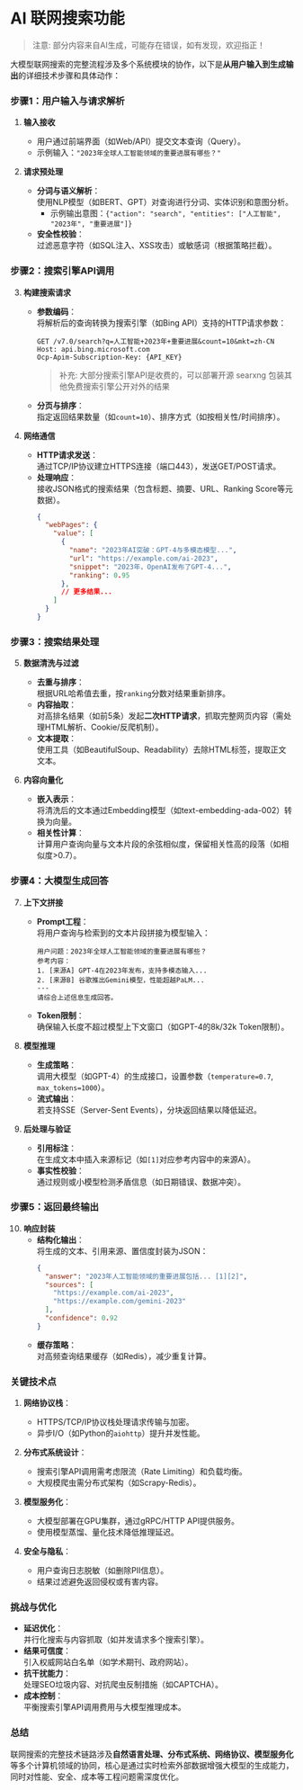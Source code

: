<!---
markmeta_author: titlwind
markmeta_date: 2025-02-19
markmeta_title: AI联网搜索功能
markmeta_categories: ai
markmeta_tags: ai,llm,search
-->


# AI 联网搜索功能

> 注意: 部分内容来自AI生成，可能存在错误，如有发现，欢迎指正！


大模型联网搜索的完整流程涉及多个系统模块的协作，以下是**从用户输入到生成输出**的详细技术步骤和具体动作：


### **步骤1：用户输入与请求解析**
1. **输入接收**  
   - 用户通过前端界面（如Web/API）提交文本查询（Query）。  
   - 示例输入：`"2023年全球人工智能领域的重要进展有哪些？"`

2. **请求预处理**  
   - **分词与语义解析**：  
     使用NLP模型（如BERT、GPT）对查询进行分词、实体识别和意图分析。  
     - 示例输出意图：`{"action": "search", "entities": ["人工智能", "2023年", "重要进展"]}`  
   - **安全性校验**：  
     过滤恶意字符（如SQL注入、XSS攻击）或敏感词（根据策略拦截）。

### **步骤2：搜索引擎API调用**
3. **构建搜索请求**  
   - **参数编码**：  
     将解析后的查询转换为搜索引擎（如Bing API）支持的HTTP请求参数：  
     ```http
     GET /v7.0/search?q=人工智能+2023年+重要进展&count=10&mkt=zh-CN
     Host: api.bing.microsoft.com
     Ocp-Apim-Subscription-Key: {API_KEY}
     ```

     > 补充: 大部分搜索引擎API是收费的，可以部署开源 searxng 包装其他免费搜索引擎公开对外的结果

   - **分页与排序**：  
     指定返回结果数量（如`count=10`）、排序方式（如按相关性/时间排序）。

4. **网络通信**  
   - **HTTP请求发送**：  
     通过TCP/IP协议建立HTTPS连接（端口443），发送GET/POST请求。  
   - **处理响应**：  
     接收JSON格式的搜索结果（包含标题、摘要、URL、Ranking Score等元数据）。  
     ```json
     {
       "webPages": {
         "value": [
           {
             "name": "2023年AI突破：GPT-4与多模态模型...",
             "url": "https://example.com/ai-2023",
             "snippet": "2023年，OpenAI发布了GPT-4...",
             "ranking": 0.95
           },
           // 更多结果...
         ]
       }
     }
     ```

### **步骤3：搜索结果处理**

5. **数据清洗与过滤**  
   - **去重与排序**：  
     根据URL哈希值去重，按`ranking`分数对结果重新排序。  
   - **内容抽取**：  
     对高排名结果（如前5条）发起**二次HTTP请求**，抓取完整网页内容（需处理HTML解析、Cookie/反爬机制）。  
   - **文本提取**：  
     使用工具（如BeautifulSoup、Readability）去除HTML标签，提取正文文本。

6. **内容向量化**  
   - **嵌入表示**：  
     将清洗后的文本通过Embedding模型（如text-embedding-ada-002）转换为向量。  
   - **相关性计算**：  
     计算用户查询向量与文本片段的余弦相似度，保留相关性高的段落（如相似度>0.7）。

### **步骤4：大模型生成回答**
7. **上下文拼接**  
   - **Prompt工程**：  
     将用户查询与检索到的文本片段拼接为模型输入：  
     ```text
     用户问题：2023年全球人工智能领域的重要进展有哪些？
     参考内容：
     1. [来源A] GPT-4在2023年发布，支持多模态输入...
     2. [来源B] 谷歌推出Gemini模型，性能超越PaLM...
     ---
     请综合上述信息生成回答。
     ```
   - **Token限制**：  
     确保输入长度不超过模型上下文窗口（如GPT-4的8k/32k Token限制）。

8. **模型推理**  
   - **生成策略**：  
     调用大模型（如GPT-4）的生成接口，设置参数（`temperature=0.7`, `max_tokens=1000`）。  
   - **流式输出**：  
     若支持SSE（Server-Sent Events），分块返回结果以降低延迟。

9. **后处理与验证**  
   - **引用标注**：  
     在生成文本中插入来源标记（如`[1]`对应参考内容中的来源A）。  
   - **事实性校验**：  
     通过规则或小模型检测矛盾信息（如日期错误、数据冲突）。

### **步骤5：返回最终输出**
10. **响应封装**  
    - **结构化输出**：  
       将生成的文本、引用来源、置信度封装为JSON：  
       ```json
       {
         "answer": "2023年人工智能领域的重要进展包括... [1][2]",
         "sources": [
           "https://example.com/ai-2023",
           "https://example.com/gemini-2023"
         ],
         "confidence": 0.92
       }
       ```
    - **缓存策略**：  
       对高频查询结果缓存（如Redis），减少重复计算。


### **关键技术点**
1. **网络协议栈**：  
   - HTTPS/TCP/IP协议栈处理请求传输与加密。  
   - 异步I/O（如Python的`aiohttp`）提升并发性能。

2. **分布式系统设计**：  
   - 搜索引擎API调用需考虑限流（Rate Limiting）和负载均衡。  
   - 大规模爬虫需分布式架构（如Scrapy-Redis）。

3. **模型服务化**：  
   - 大模型部署在GPU集群，通过gRPC/HTTP API提供服务。  
   - 使用模型蒸馏、量化技术降低推理延迟。

4. **安全与隐私**：  
   - 用户查询日志脱敏（如删除PII信息）。  
   - 结果过滤避免返回侵权或有害内容。


### **挑战与优化**
- **延迟优化**：  
  并行化搜索与内容抓取（如并发请求多个搜索引擎）。  
- **结果可信度**：  
  引入权威网站白名单（如学术期刊、政府网站）。  
- **抗干扰能力**：  
  处理SEO垃圾内容、对抗爬虫反制措施（如CAPTCHA）。  
- **成本控制**：  
  平衡搜索引擎API调用费用与大模型推理成本。


### **总结**
联网搜索的完整技术链路涉及**自然语言处理、分布式系统、网络协议、模型服务化**等多个计算机领域的协同，核心是通过实时检索外部数据增强大模型的生成能力，同时对性能、安全、成本等工程问题需深度优化。
